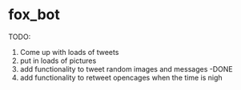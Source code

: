 # fox_bot

TODO:
1. Come up with loads of tweets
2. put in loads of pictures
3. add functionality to tweet random images and messages -DONE
4. add functionality to retweet opencages when the time is nigh 